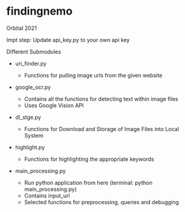 # findingnemo
Orbital 2021

Impt step: Update api_key.py to your own api key 

Different Submodules 

- uri_finder.py
  - Functions for pulling image urls from the given website 

- google_ocr.py 
  - Contains all the functions for detecting text within image files 
  - Uses Google Vision API 

- dl_stge.py 
  - Functions for Download and Storage of Image Files into Local System 

- highlight.py
  - Functions for highlighting the appropriate keywords 

- main_processing.py 
  - Run python application from here (terminal: python main_processing.py) 
  - Contains input_url 
  - Selected functions for preprocessing, queries and debugging 
